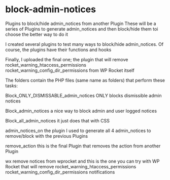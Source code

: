 # block-admin-notices
Plugins to block/hide admin_notices from another Plugin
These will be a series of Plugins to generate admin_notices and then block/hide them toi choose the better way to do it


I created several plugins to test many ways to block/hide admin_notices.
Of course, the plugins have their functions and hooks

Finally, I uploaded the final one; the plugin that will  remove
rocket_warning_htaccess_permissions
rocket_warning_config_dir_permissions
from WP Rocket itself

The folders contain the PHP files (same name as folders) that perform these tasks:

Block_ONLY_DISMISSABLE_admin_notices
ONLY blocks dismissible admin notices

Block_admin_notices
a nice way to block admin and user logged notices

Block_all_admin_notices
it just does that with CSS

admin_notices_on
the plugin I used to generate all 4 admin_notices to remove/block with the previous Plugins

remove_action
this is the final Plugin that removes the action from another Plugin

wx remove notices from wprocket
and this is the one you can try with WP Rocket that will remove
rocket_warning_htaccess_permissions
rocket_warning_config_dir_permissions
notifications
